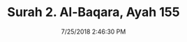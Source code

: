 ---
title       : "Surah 2. Al-Baqara, Ayah 155"
date        : 7/25/2018 2:46:30 PM
draft       : false
type        : "quran"
layout      : "compare"
BookCode    : "CMP"
SurahNumber : "2"
AyahNumber  : "155"
TotalAyah   : "286"
---